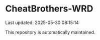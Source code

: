 # CheatBrothers-WRD

Last updated: 2025-05-30 08:15:14

This repository is automatically maintained.
